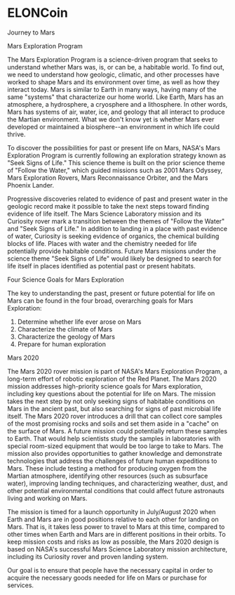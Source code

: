 # ELONCoin

Journey to Mars

Mars Exploration Program

The Mars Exploration Program is a science-driven program that seeks to understand whether Mars was, is, or can be, a habitable world. To find out, we need to understand how geologic, climatic, and other processes have worked to shape Mars and its environment over time, as well as how they interact today.
Mars is similar to Earth in many ways, having many of the same "systems" that characterize our home world. Like Earth, Mars has an atmosphere, a hydrosphere, a cryosphere and a lithosphere. In other words, Mars has systems of air, water, ice, and geology that all interact to produce the Martian environment.
What we don't know yet is whether Mars ever developed or maintained a biosphere--an environment in which life could thrive.

To discover the possibilities for past or present life on Mars, NASA's Mars Exploration Program is currently following an exploration strategy known as "Seek Signs of Life." This science theme is built on the prior science theme of "Follow the Water," which guided missions such as 2001 Mars Odyssey, Mars Exploration Rovers, Mars Reconnaissance Orbiter, and the Mars Phoenix Lander.

Progressive discoveries related to evidence of past and present water in the geologic record make it possible to take the next steps toward finding evidence of life itself. The Mars Science Laboratory mission and its Curiosity rover mark a transition between the themes of "Follow the Water" and "Seek Signs of Life." In addition to landing in a place with past evidence of water, Curiosity is seeking evidence of organics, the chemical building blocks of life. Places with water and the chemistry needed for life potentially provide habitable conditions. Future Mars missions under the science theme "Seek Signs of Life" would likely be designed to search for life itself in places identified as potential past or present habitats.



Four Science Goals for Mars Exploration

The key to understanding the past, present or future potential for life on Mars can be found in the four broad, overarching goals for Mars Exploration:

1. Determine whether life ever arose on Mars
2. Characterize the climate of Mars
3. Characterize the geology of Mars
4. Prepare for human exploration

Mars 2020

The Mars 2020 rover mission is part of NASA's Mars Exploration Program, a long-term effort of robotic exploration of the Red Planet. The Mars 2020 mission addresses high-priority science goals for Mars exploration, including key questions about the potential for life on Mars. The mission takes the next step by not only seeking signs of habitable conditions on Mars in the ancient past, but also searching for signs of past microbial life itself. The Mars 2020 rover introduces a drill that can collect core samples of the most promising rocks and soils and set them aside in a "cache" on the surface of Mars. A future mission could potentially return these samples  to Earth.  That would help scientists study the samples in laboratories with special room-sized equipment that would be too large to take to Mars. The mission also provides opportunities to gather knowledge and demonstrate technologies that address the challenges of future human expeditions to Mars. These include testing a method for producing oxygen from the Martian atmosphere, identifying other resources (such as subsurface water), improving landing techniques, and characterizing weather, dust, and other potential environmental conditions that could affect future astronauts living and working on Mars.

The mission is timed for a launch opportunity in July/August 2020 when Earth and Mars are in good positions relative to each other for landing on Mars. That is, it takes less power to travel to Mars at this time, compared to other times when Earth and Mars are in different positions in their orbits. To keep mission costs and risks as low as possible, the Mars 2020 design is based on NASA's successful Mars Science Laboratory mission architecture, including its Curiosity rover and proven landing system.

Our goal is to ensure that people have the necessary capital in order to acquire the necessary goods needed for life on Mars or purchase for services.

